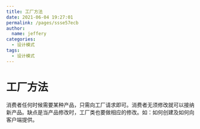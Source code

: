 ```yaml
---
title: 工厂方法
date: 2021-06-04 19:27:01
permalink: /pages/ssse57ecb
author: 
  name: jeffery
categories: 
  - 设计模式
tags: 
  - 设计模式
---
```


# 工厂方法

消费者任何时候需要某种产品，只需向工厂请求即可。消费者无须修改就可以接纳新产品。缺点是当产品修改时，工厂类也要做相应的修改。如：如何创建及如何向客户端提供。
